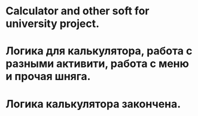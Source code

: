 # Calculator and other soft for university project.
# Логика для калькулятора, работа с разными активити, работа с меню и прочая шняга.
# Логика калькулятора закончена.
